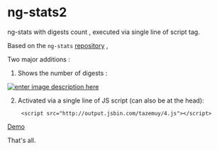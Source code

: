 # ng-stats2
ng-stats with digests count , executed via single line of  script tag. 

Based on the `ng-stats` [repository](https://github.com/kentcdodds/ng-stats) , 

Two major additions : 


1. Shows the number of digests : 

 [![enter image description here][1]][1]
 
 
2. Activated via a single line of JS script (can also be at the head): 

        <script src="http://output.jsbin.com/tazemuy/4.js"></script> 


[Demo](http://plnkr.co/edit/iG8lPI7D2cqKXtPsQGcX?p=preview)
 
 
 That's all.
 
 [1]: http://i.stack.imgur.com/IbA4y.png

